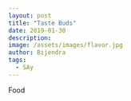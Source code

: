 ```yaml
---
layout: post
title: "Taste Buds"
date: 2019-01-30
description: 
image: /assets/images/flavor.jpg
author: Bijendra
tags: 
  - SAy
---
```

<p>Food </p>
<div id="chart"></div>
<script src="https://d3js.org/d3.v4.min.js"></script>
<script src="/assets/js/viz.js"></script>
<script src="https://cdnjs.cloudflare.com/ajax/libs/d3-legend/2.13.0/d3-legend.js"></script>
<script>
width = 700;
height = 700;
var mainData=[];
var meatData=[];
var views=[];
d3.queue()
	.defer(d3.json,"/data/food.json")
	.await(start);
var color = {sajilokitchen:"#3366CC", kukmandu:"#DC3912", learntocookwithme:"#FF9900",yummyfoodworld:"#109618",yummynepalikitchen:"#990099",chefsuni:"#0099C6"};
var svg = d3.select("#chart").append("svg")
        .attr("viewBox", "0 0 900 800")
        .attr("width", 960).attr("height", 800);
svg.append("text").attr("x",200).attr("y",170)
	.attr("class","header").text("Veg or Non Veg");
svg.append("text").attr("x",650).attr("y",70)
	.attr("class","header").text("Meat");
var legendColor = d3.scaleOrdinal()
		.domain(["Sajilo Kitchen", "Kukmandu", "Learn To Cook With Me","Yummy Food World","Yummy Nepali Kitchen","Chef Suni" ])
        .range(["#3366CC", '#DC3912', "#FF9900","#109618","#990099","#0099C6"]);
function start(error,data){
    data.forEach(function(d){
        views.push(parseInt(d.viewCount));
		var cell = [];
		cell.push((d.name).toLowerCase());
		cell.push(d.dish);
		cell.push(+d.viewCount);
		cell.push(d.totalCount);
		cell.push(d.type.toLowerCase());
		mainData.push(cell);
		if (d.dish.toLowerCase() === "meat"){
			var newCell = [];
			newCell.push((d.name).toLowerCase());
			newCell.push(d.item);
			newCell.push(+d.viewCount);
			meatData.push(newCell);
		};
        });
    console.log(data);
	var scale = d3.scaleLog()
			.domain([d3.min(views), d3.max(views)])
			.range([1,20]);
	for (i = 0; i < meatData.length; i++) { 
			meatData[i][2] = scale(meatData[i][2])
		};
	for (i = 0; i < mainData.length; i++) { 
		mainData[i][2] =scale(mainData[i][2])
	};
	var g =[svg.append("g").attr("transform","translate(150,40)")
		,svg.append("g").attr("transform","translate(650,100)"),
		svg.append("g").attr("transform","translate(150,400)")];
	var bp=[viz.biPartite()
		.data(mainData)
		.min(10)
		.pad(1)
		.height(300)
		.width(200)
		.barSize(49)
		.orient("vertical")
		.edgeMode("straight")
		.fill(d=>color[d.primary]),
		viz.biPartite()
		.data(meatData)
		.keyPrimary(d=>d[0])
		.keySecondary(d=>d[1])
		.value(d=>d[2])
		.min(10)
		.pad(1)
		.height(400)
		.width(200)
		.barSize(50)
		.orient("vertical")
		.edgeMode("straight")
		.fill(d=>color[d.primary]),
		viz.biPartite()
		.data(mainData)
		.keyPrimary(d=>d[0])
		.keySecondary(d=>d[4])
		.value(d=>d[2])
		.min(10)
		.pad(1)
		.height(400)
		.width(200)
		.barSize(50)
		.orient("vertical")
		.edgeMode("straight")
		.fill(d=>color[d.primary])
	];
[0,1,2].forEach(function(i){
	g[i].call(bp[i]);
	g[i].selectAll(".viz-biPartite-mainBar")
	.on("mouseover",mouseover)
	.on("mouseout",mouseout);
	g[i].selectAll(".viz-biPartite-mainBar").append("text").attr("class","label")
		.attr("x",d=>(d.part=="primary"? -30: 30))
		.attr("y",d=>+6)
		.text(d=>d.key)
		.attr("text-anchor",d=>(d.part=="primary"? "end": "start"));
g[i].selectAll(".viz-biPartite-mainBar").append("text").attr("class","perc")
	.attr("x",d=>(d.part=="primary"? 10: -10))
	.text(function(d){ return d3.format("0.0%")(d.percent)})
	.attr("text-anchor",d=>(d.part=="primary"? "end": "start"));
	function mouseover(d){
		bp[i].mouseover(d);
		g[i].selectAll(".viz-biPartite-mainBar")
		.select(".perc")
		.text(function(d){ return d3.format("0.0%")(d.percent)})
	};
	function mouseout(d){
		bp[i].mouseout(d);
		g[i].selectAll(".viz-biPartite-mainBar")
			.select(".perc")
		.text(function(d){ return d3.format("0.0%")(d.percent)})
	};
})
};
</script>